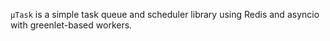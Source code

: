 
`μTask` is a simple task queue and scheduler library using Redis and asyncio with greenlet-based workers.